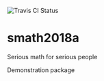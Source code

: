 ![Travis CI Status](https://travis-ci.org/appeltel/smath2018a.svg?branch=master)

# smath2018a

Serious math for serious people

Demonstration package
